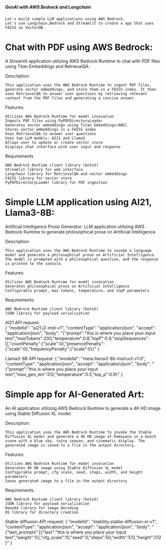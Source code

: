 ##### GenAI with AWS Bedrock and Langchain ######
    Let's build simple LLM applications using AWS Bedrock.
    Let's use Langchain,Bedrock and Streamlit to create a app that uses FAISS as VectorDB.

# Chat with PDF using AWS Bedrock:
A Streamlit application utilizing AWS Bedrock Runtime to chat with PDF files using Titan Embeddings and RetrievalQA.

Description:

    This application uses the AWS Bedrock Runtime to ingest PDF files, generate vector embeddings, and store them in a FAISS index. It then uses RetrievalQA to answer user questions by retrieving relevant context from the PDF files and generating a concise answer.

Features:

    Utilizes AWS Bedrock Runtime for model invocation
    Ingests PDF files using PyPDFDirectoryLoader
    Generates vector embeddings using Titan Embeddings(AWS)
    Stores vector embeddings in a FAISS index
    Uses RetrievalQA to answer user questions
    Uses two LLM models: AI21 and Llama3
    Allows user to update or create vector store
    Displays chat interface with user input and response

Requirements

    AWS Bedrock Runtime client library (boto3)
    Streamlit library for web interface
    Langchain library for RetrievalQA and vector embeddings
    FAISS library for vector store
    PyPDFDirectoryLoader library for PDF ingestion

# Simple LLM application using AI21, Llama3-8B:
Artificial Intelligence Prose Generator:
    LLM application utilizing AWS Bedrock Runtime to generate philosophical prose on Artificial Intelligence.

Description:

    This application uses the AWS Bedrock Runtime to invoke a language model and generate a philosophical prose on Artificial Intelligence. The model is prompted with a philosophical question, and the response is printed to the console.

Features:

    Utilizes AWS Bedrock Runtime for model invocation
    Generates philosophical prose on Artificial Intelligence
    Configurable prompt, max tokens, temperature, and topP parameters

Requirements:

    AWS Bedrock Runtime client library (boto3)
    JSON library for payload serialization

AI21 API request:   
    {
    "modelId": "ai21.j2-mid-v1",
    "contentType": "application/json",
    "accept": "application/json",
    "body": "{\"prompt\":\"this is where you place your input text\",\"maxTokens\":200,\"temperature\":0.8,\"topP\":0.9,\"stopSequences\":[],\"countPenalty\":{\"scale\":0},\"presencePenalty\":{\"scale\":0},\"frequencyPenalty\":{\"scale\":0}}"
  }

Llama3-8B API request: 
    {
    "modelId": "meta.llama3-8b-instruct-v1:0",
    "contentType": "application/json",
    "accept": "application/json",
    "body": "{\"prompt\":\"this is where you place your input text\",\"max_gen_len\":512,\"temperature\":0.5,\"top_p\":0.9}"
   }

# Simple app for AI-Generated Art:
An AI application utilizing AWS Bedrock Runtime to generate a 4K HD image using Stable Diffusion XL model.

Description:

    This application uses the AWS Bedrock Runtime to invoke the Stable Diffusion XL model and generate a 4K HD image of Ramayana in a beach scene with a blue sky, rainy season, and cinematic display. The generated image is saved to a file in the output directory.

Features:

    Utilizes AWS Bedrock Runtime for model invocation
    Generates 4K HD image using Stable Diffusion XL model
    Configurable prompt, cfg scale, seed, steps, width, and height parameters
    Saves generated image to a file in the output directory

Requirements:

    AWS Bedrock Runtime client library (boto3)
    JSON library for payload serialization
    Base64 library for image decoding
    OS library for directory creation

Stable-diffusion API request:
    {
    "modelId": "stability.stable-diffusion-xl-v1",
    "contentType": "application/json",
    "accept": "application/json",
    "body": "{\"text_prompts\":[{\"text\":\"this is where you place your input text\",\"weight\":1}],\"cfg_scale\":10,\"seed\":0,\"steps\":50,\"width\":512,\"height\":512}"
   }

